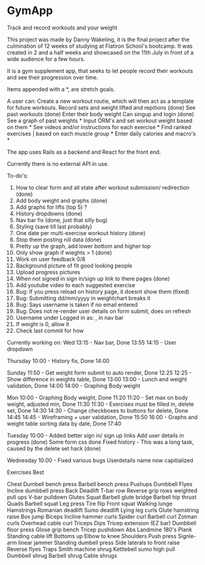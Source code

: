 # GymApp
Track and record workouts and your weight

This project was made by Danny Wakeling, it is the final project after the culmination of 12 weeks of studying at Flatiron School's bootcamp. It was created in 2 and a half weeks and showcased on the 11th July in front of a wide audience for a few hours.

It is a gym supplement app, that seeks to let people record their workouts and see their progression over time. 

Items appended with a *, are stretch goals. 

A user can:
Create a new workout routie, which will then act as a template for future workouts.
Record sets and weight lifted and repitions (done)
See past workouts (done)
Enter their body weight 
Can singup and login (done)
See a graph of past weights * 
Input ORM's and set workout weight based on them *
See videos and/or instructions for each exercise *
Find ranked exercises | based on each muscle group *
Enter daily calories and macro's *

The app uses Rails as a backend and React for the front end. 

Currently there is no external API in use.

To-do's: 
1. How to clear form and all state after workout submission/ redirection (done)
2. Add body weight and graphs (done) 
3. Add graphs for lifts (top 5) ?
4. History dropdowns (done)
5. Nav bar fix (done, just that silly bug)
6. Styling (save till last probably)
7. One date per multi-exercise workout history (done)
8. Stop them posting nill data (done)
9. Pretty up the graph, add lower bottom and higher top
10. Only show graph if wieghts > 1 (done)
11. Work on user feedback 0/8
12. Background picture of fit good looking people
13. Upload progress pictures
14. When not signed in sign in/sign up link to there pages (done)
15. Add youtube video to each suggested exercise
16. Bug: If you press reload on history page, it doesnt show them (fixed)
17. Bug: Submitting dd/mm/yyyy in weightchart breaks it
18. Bug: Says username is taken if no email entered
19. Bug: Does not re-render user details on form submit, does on refresh
20. Username under Logged in as: , in nav bar
21. If weight is 0, allow it
22. Check last commit for how 

Currently working on: 
Wed 
13:15 - Nav bar, Done 13:55
14:15 - User dropdown 

Thursday
10:00 - History fix, Done 14:00

Sunday 
11:50 - Get weight form submit to auto render, Done 12:25
12:25 - Show difference in weights table, Done 13:00
13:00 - Lunch and weight validation, Done 14:00
14:00 - Graphing Body weight

Mon
10:00 - Graphing Body weight, Done 11:20 
11:20 - Set max on body weight, adjusted min, Done 11:30
11:30 - Exercises must be filled in, delete set, Done 14:30
14:30 - Change checkboxes to buttons for delete, Done 14:45
14:45 - Wireframing + user validation, Done 15:50
16:00 - Graphs and weight table sorting data by date, Done 17:40

Tuesday
10:00 - Added better sign in/ sign up links
        Add user details in progress (done)
        Some form css done
        Fixed history - This was a long task, caused by the delete set hack (done)

Wednesday 
10:00 - Fixed various bugs
        Userdetails name now capitialized
        


Exercises Best 

Chest 
    Dumbell bench press
    Barbell bench press
    Pushups
    Dumbbell Flyes
    Incline dumbbell press
Back
    Deadlift
    T-bar row 
    Reverse grip rows
    weighted pull ups
    V-bar pulldown 
Glutes 
    Squat
    Barbell glute bridge
    Barbell hip thrust
Quads
    Barbell squat
    Leg press
    Tire flip
    Front squat
    Walking lunge
Hamstrings
    Romanian deadlift
    Sumo deadlift
    Lying leg curls
    Glute hamstring raise
    Box jump
Biceps
    Incline hammer curls
    Spider curl
    Barbell curl
    Zotman curls
    Overhead cable curl
Triceps
    Dips
    Tricep extension (EZ bar)
    Dumbbell floor press
    Glose grip bench
    Tricep pushdown
Abs
    Landmine 180's
    Plank
    Standing cable lift
    Bottoms up
    Elbow to knee
Shoulders
    Push press
    Signle-arm linear jammer
    Standing dumbell press
    Side laterals to front raise
    Reverse flyes
Traps
    Smith machine shrug
    Kettlebell sumo high pull
    Dumbbell shrug
    Barbell shrug
    Cable shrugs
